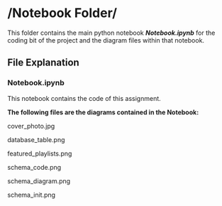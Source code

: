 # /Notebook Folder/

This folder contains the main python notebook ***Notebook.ipynb*** for the coding bit of the project and the diagram files within that notebook.

## File Explanation

### Notebook.ipynb

This notebook contains the code of this assignment.


**The following files are the diagrams contained in the Notebook:**

cover_photo.jpg

database_table.png

featured_playlists.png

schema_code.png

schema_diagram.png

schema_init.png

